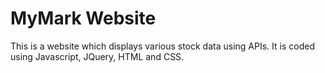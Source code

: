 # MyMark Website

This is a website which displays various stock data using APIs. It is coded using Javascript, JQuery, HTML and CSS.
